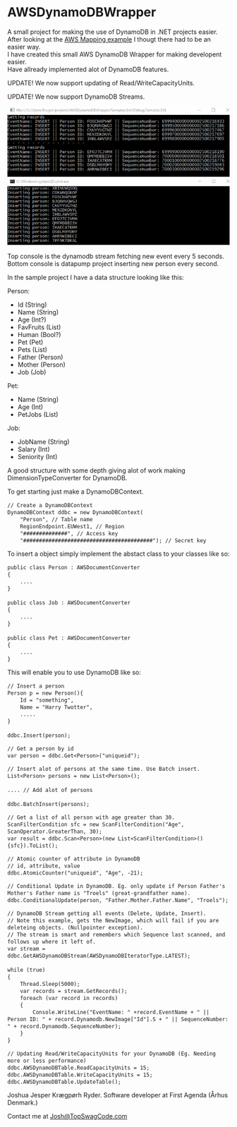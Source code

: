 # AWSDynamoDBWrapper

A small project for making the use of DynamoDB in .NET projects easier.    
After looking at the [AWS Mapping example](http://docs.aws.amazon.com/amazondynamodb/latest/developerguide/DynamoDBContext.ArbitraryDataMapping.html) I thougt there had to be an easier way.  
I have created this small AWS DynamoDB Wrapper for making developent easier.   
Have allready implemented alot of DynamoDB features.      

UPDATE! We now support updating of Read/WriteCapacityUnits.

UPDATE! We now support DynamoDB Streams.     
     
![Stream](stream.gif)
    
Top console is the dynamodb stream fetching new event every 5 seconds.    
Bottom console is datapump project inserting new person every second.

In the sample project I have a data structure looking like this:

Person:
* Id (String)
* Name (String)
* Age (Int?)
* FavFruits (List<String>)
* Human (Bool?)
* Pet (Pet)
* Pets (List<Pet>)
* Father (Person)
* Mother (Person)
* Job (Job)

Pet:
* Name (String)
* Age (Int)
* PetJobs (List<Job>)

Job:
* JobName (String)
* Salary (Int)
* Seniority (Int)

A good structure with some depth giving alot of work making DimensionTypeConverter for DynamoDB.

To get starting just make a DynamoDBContext.
~~~~~~.NET
// Create a DynamoDBContext
DynamoDBContext ddbc = new DynamoDBContext(
    "Person", // Table name
    RegionEndpoint.EUWest1, // Region
    "##############", // Access key
    "#########################################"); // Secret key
~~~~~~

To insert a object simply implement the abstact class to your classes like so:
~~~~~~.NET
public class Person : AWSDocumentConverter
{
    ....
}

public class Job : AWSDocumentConverter
{
    ....
}

public class Pet : AWSDocumentConverter
{
    ....
}
~~~~~~

This will enable you to use DynamoDB like so:

~~~~~~.NET
// Insert a person
Person p = new Person(){
    Id = "something",
    Name = "Harry Twotter",
    .....
}

ddbc.Insert(person);
~~~~~~

~~~~~~.NET
// Get a person by id
var person = ddbc.Get<Person>("uniqueid");
~~~~~~

~~~~~~.NET
// Insert alot of persons at the same time. Use Batch insert.
List<Person> persons = new List<Person>();

.... // Add alot of persons

ddbc.BatchInsert(persons);
~~~~~~

~~~~~~.NET
// Get a list of all person with age greater than 30.
ScanFilterCondition sfc = new ScanFilterCondition("Age", ScanOperator.GreaterThan, 30);
var result = ddbc.Scan<Person>(new List<ScanFilterCondition>() {sfc}).ToList();
~~~~~~

~~~~~~.NET
// Atomic counter of attribute in DynamoDB
// id, attribute, value
ddbc.AtomicCounter("uniqueid", "Age", -21);
~~~~~~

~~~~~~.NET
// Conditional Update in DynamoDB. Eg. only update if Person Father's Mother's Father name is "Troels" (great-grandfather name).
ddbc.ConditionalUpdate(person, "Father.Mother.Father.Name", "Troels");
~~~~~~

~~~~~~.NET
// DynamoDB Stream getting all events (Delete, Update, Insert).
// Note this example, gets the NewImage, which will fail if you are deleteing objects. (Nullpointer exception).
// The stream is smart and remembers which Sequence last scanned, and follows up where it left of.
var stream = ddbc.GetAWSDynamoDBStream(AWSDynamoDBIteratorType.LATEST);

while (true)
{
    Thread.Sleep(5000);
    var records = stream.GetRecords();
    foreach (var record in records)
    {
        Console.WriteLine("EventName: " +record.EventName + " || Person ID: " + record.Dynamodb.NewImage["Id"].S + " || SequenceNumber: " + record.Dynamodb.SequenceNumber);
    }
}
~~~~~~

~~~~~~.NET
// Updating Read/WriteCapacityUnits for your DynamoDB (Eg. Needing more or less performance)
ddbc.AWSDynamoDBTable.ReadCapacityUnits = 15;
ddbc.AWSDynamoDBTable.WriteCapacityUnits = 15;
ddbc.AWSDynamoDBTable.UpdateTable();
~~~~~~


Joshua Jesper Krægpørh Ryder.
Software developer at First Agenda (Århus Denmark.)

Contact me at Josh@TopSwagCode.com